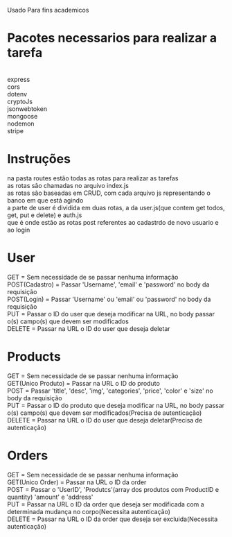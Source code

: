 Usado Para fins academicos

<h1>Pacotes necessarios para realizar a tarefa</h1><br>
express<br>
cors<br>
dotenv<br>
cryptoJs<br>
jsonwebtoken<br>
mongoose<br>
nodemon<br>
stripe<br>

<h1>Instruções</h1>
na pasta routes estão todas as rotas para realizar as tarefas<br>
as rotas são chamadas no arquivo index.js<br>
as rotas são baseadas em CRUD, com cada arquivo js representando o banco em que está agindo<br>
a parte de user é dividida em duas rotas, a da user.js(que contem get todos, get, put e delete) e auth.js<br>
que é onde estão as rotas post referentes ao cadastrdo de novo usuario e ao login

<h1>User</h1>
GET = Sem necessidade de se passar nenhuma informação<br>
POST(Cadastro) = Passar 'Username', 'email' e 'password' no body da requisição<br>
POST(Login) = Passar 'Username' ou 'email' ou 'password' no body da requisição<br>
PUT = Passar o ID do user que deseja modificar na URL, no body passar o(s) campo(s) que devem ser modificados<br>
DELETE = Passar na URL o ID do user que deseja deletar<br>

<h1>Products</h1>
GET = Sem necessidade de se passar nenhuma informação<br>
GET(Unico Produto) = Passar na URL o ID do produto<br>
POST = Passar 'title', 'desc', 'img', 'categories', 'price', 'color' e 'size' no body da requisição<br>
PUT = Passar o ID do produto que deseja modificar na URL, no body passar o(s) campo(s) que devem ser modificados(Precisa de autenticação)<br>
DELETE = Passar na URL o ID do user que deseja deletar(Precisa de autenticação)<br>

<h1>Orders</h1>
GET = Sem necessidade de se passar nenhuma informação<br>
GET(Unico Order) = Passar na URL o ID da order<br>
POST = Passar o 'UserID', 'Produtcs'(array dos produtos com ProductID e quantity) 'amount' e 'address'<br>
PUT = Passar na URL o ID da order que deseja ser modificada com a determinada mudança no corpo(Necessita autenticação)<br>
DELETE = Passar na URL o ID da order que deseja ser excluida(Necessita autenticação)